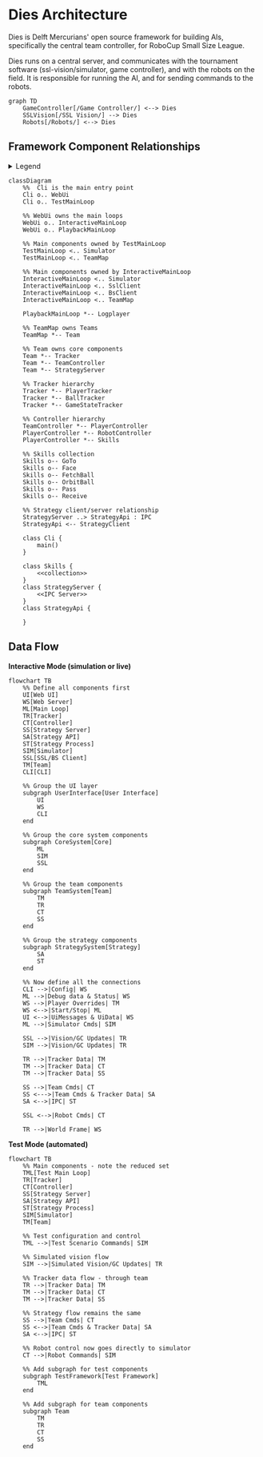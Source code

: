 # Dies Architecture

Dies is Delft Mercurians' open source framework for building AIs, specifically the central team controller, for RoboCup Small Size League.

Dies runs on a central server, and communicates with the tournament software (ssl-vision/simulator, game controller), and with the robots on the field. It is responsible for running the AI, and for sending commands to the robots.

```mermaid
graph TD
    GameController[/Game Controller/] <--> Dies
    SSLVision[/SSL Vision/] --> Dies
    Robots[/Robots/] <--> Dies
```

<!-- - InteractiveMainLoop
  - UiMessage
  - UiUpdate
  - Simulator
  - SslClient
    - VisionMsg
    - RefereeMsg
  - BsClient
    - RobotCmd
    - RobotFeedback
  - Tracker
    - PlayerTracker
      - PlayerModel
    - BallTracker
      - BallModel
    - GameStateTracker
    - World (TrackerData)
      - Player
      - Ball
      - Field
      - GameState
  - TeamMap
    - Team
      - TeamController
        - PlayerController
          - RobotController
          - Skills
            - GoTo
            - Face
            - FetchBall
            - OrbitBall
            - Pass
            - Receive
        - TeamCmd
      - StrategyServer
- StrategyClient
  - StrategyApi
- TestMainLoop
- PlaybackMainLoop -->

## Framework Component Relationships

<details>
    <summary>Legend</summary>
    <ul>
        <li>A `*--` B: Ownership (A can only exist as part of B)</li>
        <li>A `o..` B: Aggregation (A owns B, but B can exist independently)</li>
        <li>A `<..` B: Dependency (A does not store B, but makes use of it)</li>
    </ul>
</details>

```mermaid
classDiagram
    %%  Cli is the main entry point
    Cli o.. WebUi
    Cli o.. TestMainLoop

    %% WebUi owns the main loops
    WebUi o.. InteractiveMainLoop
    WebUi o.. PlaybackMainLoop

    %% Main components owned by TestMainLoop
    TestMainLoop <.. Simulator
    TestMainLoop <.. TeamMap

    %% Main components owned by InteractiveMainLoop
    InteractiveMainLoop <.. Simulator
    InteractiveMainLoop <.. SslClient
    InteractiveMainLoop <.. BsClient
    InteractiveMainLoop <.. TeamMap

    PlaybackMainLoop *-- Logplayer

    %% TeamMap owns Teams
    TeamMap *-- Team

    %% Team owns core components
    Team *-- Tracker
    Team *-- TeamController
    Team *-- StrategyServer

    %% Tracker hierarchy
    Tracker *-- PlayerTracker
    Tracker *-- BallTracker
    Tracker *-- GameStateTracker

    %% Controller hierarchy
    TeamController *-- PlayerController
    PlayerController *-- RobotController
    PlayerController *-- Skills

    %% Skills collection
    Skills o-- GoTo
    Skills o-- Face
    Skills o-- FetchBall
    Skills o-- OrbitBall
    Skills o-- Pass
    Skills o-- Receive

    %% Strategy client/server relationship
    StrategyServer ..> StrategyApi : IPC
    StrategyApi <-- StrategyClient

    class Cli {
        main()
    }

    class Skills {
        <<collection>>
    }
    class StrategyServer {
        <<IPC Server>>
    }
    class StrategyApi {

    }
```

## Data Flow

**Interactive Mode (simulation or live)**

```mermaid
flowchart TB
    %% Define all components first
    UI[Web UI]
    WS[Web Server]
    ML[Main Loop]
    TR[Tracker]
    CT[Controller]
    SS[Strategy Server]
    SA[Strategy API]
    ST[Strategy Process]
    SIM[Simulator]
    SSL[SSL/BS Client]
    TM[Team]
    CLI[CLI]

    %% Group the UI layer
    subgraph UserInterface[User Interface]
        UI
        WS
        CLI
    end

    %% Group the core system components
    subgraph CoreSystem[Core]
        ML
        SIM
        SSL
    end

    %% Group the team components
    subgraph TeamSystem[Team]
        TM
        TR
        CT
        SS
    end

    %% Group the strategy components
    subgraph StrategySystem[Strategy]
        SA
        ST
    end

    %% Now define all the connections
    CLI -->|Config| WS
    ML -->|Debug data & Status| WS
    WS -->|Player Overrides| TM
    WS <-->|Start/Stop| ML
    UI <-->|UiMessages & UiData| WS
    ML -->|Simulator Cmds| SIM

    SSL -->|Vision/GC Updates| TR
    SIM -->|Vision/GC Updates| TR

    TR -->|Tracker Data| TM
    TM -->|Tracker Data| CT
    TM -->|Tracker Data| SS

    SS -->|Team Cmds| CT
    SS <--->|Team Cmds & Tracker Data| SA
    SA <-->|IPC| ST

    SSL <-->|Robot Cmds| CT

    TR -->|World Frame| WS
```

**Test Mode (automated)**

```mermaid
flowchart TB
    %% Main components - note the reduced set
    TML[Test Main Loop]
    TR[Tracker]
    CT[Controller]
    SS[Strategy Server]
    SA[Strategy API]
    ST[Strategy Process]
    SIM[Simulator]
    TM[Team]

    %% Test configuration and control
    TML -->|Test Scenario Commands| SIM

    %% Simulated vision flow
    SIM -->|Simulated Vision/GC Updates| TR

    %% Tracker data flow - through team
    TR -->|Tracker Data| TM
    TM -->|Tracker Data| CT
    TM -->|Tracker Data| SS

    %% Strategy flow remains the same
    SS -->|Team Cmds| CT
    SS <-->|Team Cmds & Tracker Data| SA
    SA <-->|IPC| ST

    %% Robot control now goes directly to simulator
    CT -->|Robot Commands| SIM

    %% Add subgraph for test components
    subgraph TestFramework[Test Framework]
        TML
    end

    %% Add subgraph for team components
    subgraph Team
        TM
        TR
        CT
        SS
    end
```
